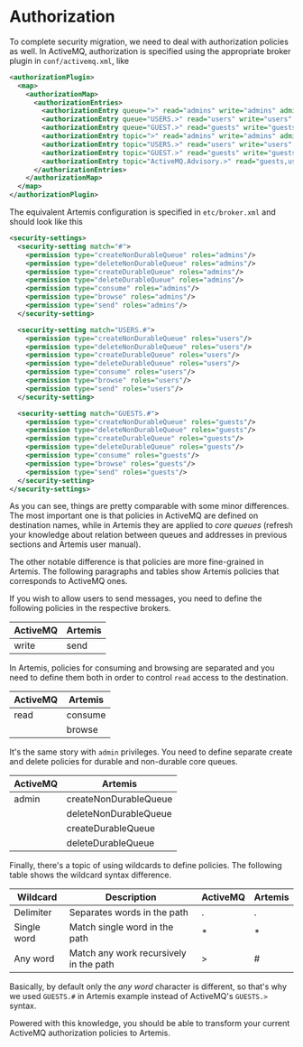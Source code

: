 Authorization
=====================================

To complete security migration, we need to deal with authorization policies as well. In ActiveMQ, authorization is specified using the appropriate broker plugin in `conf/activemq.xml`, like


```xml
<authorizationPlugin>
  <map>
	<authorizationMap>
	  <authorizationEntries>
		<authorizationEntry queue=">" read="admins" write="admins" admin="admins"/>
		<authorizationEntry queue="USERS.>" read="users" write="users" admin="users"/>
		<authorizationEntry queue="GUEST.>" read="guests" write="guests,users" admin="guests,users"/>
		<authorizationEntry topic=">" read="admins" write="admins" admin="admins"/>
		<authorizationEntry topic="USERS.>" read="users" write="users" admin="users"/>
		<authorizationEntry topic="GUEST.>" read="guests" write="guests,users" admin="guests,users"/>
		<authorizationEntry topic="ActiveMQ.Advisory.>" read="guests,users" write="guests,users" admin="guests,users"/>
	  </authorizationEntries>
	</authorizationMap>
  </map>
</authorizationPlugin>
```

The equivalent Artemis configuration is specified in `etc/broker.xml` and should look like this

```xml
<security-settings>
  <security-setting match="#">
	<permission type="createNonDurableQueue" roles="admins"/>
	<permission type="deleteNonDurableQueue" roles="admins"/>
	<permission type="createDurableQueue" roles="admins"/>
	<permission type="deleteDurableQueue" roles="admins"/>
	<permission type="consume" roles="admins"/>
	<permission type="browse" roles="admins"/>
	<permission type="send" roles="admins"/>
  </security-setting>

  <security-setting match="USERS.#">
	<permission type="createNonDurableQueue" roles="users"/>
	<permission type="deleteNonDurableQueue" roles="users"/>
	<permission type="createDurableQueue" roles="users"/>
	<permission type="deleteDurableQueue" roles="users"/>
	<permission type="consume" roles="users"/>
	<permission type="browse" roles="users"/>
	<permission type="send" roles="users"/>
  </security-setting>         

  <security-setting match="GUESTS.#">
	<permission type="createNonDurableQueue" roles="guests"/>
	<permission type="deleteNonDurableQueue" roles="guests"/>
	<permission type="createDurableQueue" roles="guests"/>
	<permission type="deleteDurableQueue" roles="guests"/>
	<permission type="consume" roles="guests"/>
	<permission type="browse" roles="guests"/>
	<permission type="send" roles="guests"/>
  </security-setting>                  
</security-settings>
```

As you can see, things are pretty comparable with some minor differences. The most important one is that policies in ActiveMQ are defined on destination names, while in Artemis they are applied to *core queues* (refresh your knowledge about relation between queues and addresses in previous sections and Artemis user manual).

The other notable difference is that policies are more fine-grained in Artemis. The following paragraphs and tables show Artemis policies that corresponds to ActiveMQ ones.

If you wish to allow users to send messages, you need to define the following policies in the respective brokers.

| ActiveMQ  | Artemis   |
| --        | --        |
| write		| send		|

In Artemis, policies for consuming and browsing are separated and you need to define them both in order to control `read` access to the destination.

| ActiveMQ  | Artemis   |
| --        | --        |
| read		| consume	|
|			| browse    |

It's the same story with `admin` privileges. You need to define separate create and delete policies for durable and non-durable core queues.

| ActiveMQ  |  Artemis              |
| --        | --                    |
| admin     | createNonDurableQueue |
|           | deleteNonDurableQueue |
|           | createDurableQueue    |
|           | deleteDurableQueue    |

Finally, there's a topic of using wildcards to define policies. The following table shows the wildcard syntax difference. 
 
| Wildcard | Description | ActiveMQ | Artemis |
| --       | --          | --       | --      |
| Delimiter| Separates words in the path | . | . |
| Single word | Match single word in the path | * | * |
| Any word    | Match any work recursively in the path | \> | \# |

Basically, by default only the *any word* character is different, so that's why we used `GUESTS.#` in Artemis example instead of ActiveMQ's `GUESTS.>` syntax.

Powered with this knowledge, you should be able to transform your current ActiveMQ authorization policies to Artemis. 

